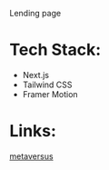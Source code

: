 Lending page

# Tech Stack:

- Next.js
- Tailwind CSS
- Framer Motion

# Links:

[metaversus](https://metaversus-bay.vercel.app/)
